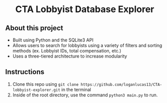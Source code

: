 <h1 align="center">CTA Lobbyist Database Explorer</h1>

## About this project
* Built using Python and the SQLite3 API
* Allows users to search for lobbyists using a variety of filters and sorting methods (ex. Lobbyist IDs, total compensation, etc.)
* Uses a three-tiered architecture to increase modularity

## Instructions
1. Clone this repo using `git clone https://github.com/loganlucas13/CTA-lobbyist-explorer.git` in the terminal
2. Inside of the root directory, use the command `python3 main.py` to run.
